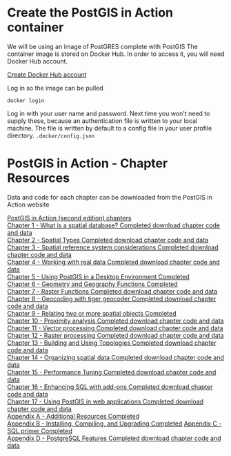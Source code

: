 # Create the PostGIS in Action container

We will be using an image of PostGRES complete with PostGIS
The container image is stored on Docker Hub. In order to access it, you will need Docker Hub account.

[Create Docker Hub account](https://hub.docker.com/signup)

Log in so the image can be pulled

`docker login` 

Log in with your user name and password. Next time you won't need to supply these, because an authentication file is written to your local machine. The file is written by default to a config file in your user profile directory. `.docker/config.json`

# PostGIS in Action - Chapter Resources

Data and code for each chapter can be downloaded from the PostGIS in Action website

[PostGIS in Action (second edition) chapters](http://postgis.us/chapters_edition_2)  
[Chapter 1 - What is a spatial database? Completed download chapter code and data](http://postgis.us/chapter_01_edition_2)  
[Chapter 2 - Spatial Types Completed download chapter code and data](http://postgis.us/chapter_02_edition_2)  
[Chapter 3 - Spatial reference system considerations Completed download chapter code and data](http://postgis.us/chapter_03_edition_2)  
[Chapter 4 - Working with real data Completed download chapter code and data](http://postgis.us/chapter_04_edition_2)  
[Chapter 5 - Using PostGIS in a Desktop Environment Completed](http://postgis.us/chapter_05_edition_2)  
[Chapter 6 - Geometry and Geography Functions Completed](http://postgis.us/chapter_06_edition_2)  
[Chapter 7 - Raster Functions Completed download chapter code and data](http://postgis.us/chapter_07_edition_2)  
[Chapter 8 - Geocoding with tiger geocoder Completed download chapter code and data](http://postgis.us/chapter_08_edition_2)  
[Chapter 9 - Relating two or more spatial objects Completed](http://postgis.us/chapter_09_edition_2)  
[Chapter 10 - Proximity analysis Completed download chapter code and data](http://postgis.us/chapter_10_edition_2)  
[Chapter 11 - Vector processing Completed download chapter code and data](http://postgis.us/chapter_11_edition_2)  
[Chapter 12 - Raster processing Completed download chapter code and data](http://postgis.us/chapter_12_edition_2)  
[Chapter 13 - Building and Using Topologies Completed download chapter code and data](http://postgis.us/chapter_13_edition_2)  
[Chapter 14 - Organizing spatial data Completed download chapter code and data](http://postgis.us/chapter_14_edition_2)  
[Chapter 15 - Performance Tuning Completed download chapter code and data](http://postgis.us/chapter_15_edition_2)  
[Chapter 16 - Enhancing SQL with add-ons Completed download chapter code and data](http://postgis.us/chapter_16_edition_2)  
[Chapter 17 - Using PostGIS in web applications Completed download chapter code and data](http://postgis.us/chapter_17_edition_2)  
[Appendix A - Additional Resources Completed](http://postgis.us/chapter_appendix_a_edition_2)  
[Appendix B - Installing, Compiling, and Upgrading Completed](http://postgis.us/chapter_appendix_b_edition_2)
[Appendix C - SQL primer Completed](http://postgis.us/chapter_appendix_c_edition_2)  
[Appendix D - PostgreSQL Features Completed download chapter code and data](http://postgis.us/chapter_appendix_d_edition_2)  